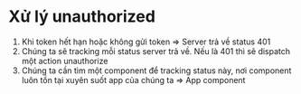 # Xử lý unauthorized

1. Khi token hết hạn hoặc không gửi token => Server trả về status 401
2. Chúng ta sẽ tracking mỗi status server trả về.
   Nếu là 401 thì sẽ dispatch một action unauthorize
3. Chúng ta cần tìm một component để tracking status này, nơi component luôn tồn tại xuyên suốt app của chúng ta => App component

